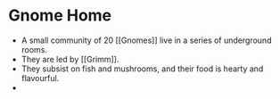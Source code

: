 # Gnome Home
- A small community of 20 [[Gnomes]] live in a series of underground rooms.
- They are led by [[Grimm]].
- They subsist on fish and mushrooms, and their food is hearty and flavourful.
- 